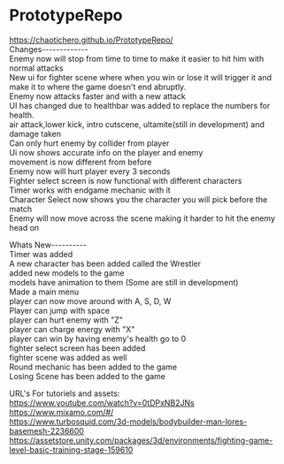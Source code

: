 # PrototypeRepo
https://chaotichero.github.io/PrototypeRepo/ <br />
Changes-------------<br />
Enemy now will stop from time to time to make it easier to hit him with normal attacks<br />
New ui for fighter scene where when you win or lose it will trigger it and make it to where the game doesn't end abruptly.<br />
Enemy now attacks faster and with a new attack<br />
UI has changed due to healthbar was added to replace the numbers for health.<br />
air attack,lower kick, intro cutscene, ultamite(still in development) and damage taken<br />
Can only hurt enemy by collider from player<br />
Ui now shows accurate info on the player and enemy<br />
movement is now different from before<br />
Enemy now will hurt player every 3 seconds<br />
Fighter select screen is now functional with different characters<br />
Timer works with endgame mechanic with it<br />
Character Select now shows you the character you will pick before the match<br />
Enemy will now move across the scene making it harder to hit the enemy head on<br/>

Whats New---------- <br />
Timer was added <br />
A new character has been added called the Wrestler<br />
added new models to the game<br />
models have animation to them (Some are still in development)<br />
Made a main menu<br />
player can now move around with A, S, D, W<br />
Player can jump with space<br />
player can hurt enemy with "Z"<br />
player can charge energy with "X"<br />
player can win by having enemy's health go to 0<br />
fighter select screen has been added<br />
fighter scene was added as well<br />
Round mechanic has been added to the game<br />
Losing Scene has been added to the game<br />

URL's For tutoriels and assets: <br />
https://www.youtube.com/watch?v=0tDPxNB2JNs<br />
https://www.mixamo.com/#/<br />
https://www.turbosquid.com/3d-models/bodybuilder-man-lores-basemesh-2236600<br />
https://assetstore.unity.com/packages/3d/environments/fighting-game-level-basic-training-stage-159610<br />
